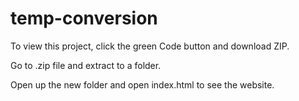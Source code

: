 # temp-conversion

To view this project, click the green Code button and download ZIP.

Go to .zip file and extract to a folder.

Open up the new folder and open index.html to see the website.

